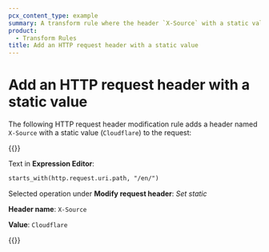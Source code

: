 ```yaml
---
pcx_content_type: example
summary: A transform rule where the header `X-Source` with a static value (`Cloudflare`) is added to the request.
product:
  - Transform Rules
title: Add an HTTP request header with a static value
---
```


# Add an HTTP request header with a static value

The following HTTP request header modification rule adds a header named `X-Source` with a static value (`Cloudflare`) to the request:

{{<example>}}

Text in **Expression Editor**:

```txt
starts_with(http.request.uri.path, "/en/")
```

Selected operation under **Modify request header**: _Set static_

**Header name**: `X-Source`

**Value**: `Cloudflare`

{{</example>}}